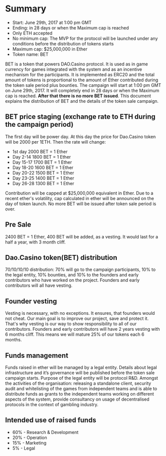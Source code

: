 # Summary

* Start: June 29th, 2017 at 1:00 pm GMT
* Ending: in 28 days or when the Maximum cap is reached
* Only ETH accepted
* No minimum cap: The MVP for the protocol will be launched under any conditions before the distribution of tokens starts
* Maximum cap: $25,000,000 in Ether
* Token name: BET

BET is a token that powers DAO.Casino protocol. It is used as in game currency for games integrated with the system and as an incentive mechanism for the participants. It is implemented as ERC20 and the total amount of tokens is proportional to the amount of Ether contributed during the token sale period plus bounties. The campaign will start at 1:00 pm GMT on June 29th, 2017. It will completely end in 28 days or when the Maximum cap is reached. **After that there is no more BET issued**. This document explains the distribution of BET and the details of the token sale campaign.

## BET price staging (exchange rate to ETH during the campaign period)

The first day will be power day. At this day the price for Dao.Casino token will be 2000 per 1ETH. Then the rate will change:

* 1st day 2000 BET = 1 Ether
* Day 2-14 1800 BET = 1 Ether
* Day 15-17 1700 BET = 1 Ether
* Day 18-20 1600 BET = 1 Ether
* Day 20-22 1500 BET = 1 Ether
* Day 23-25 1400  BET = 1 Ether
* Day 26-28 1300 BET = 1 Ether

Contribution will be capped at $25,000,000 equivalent in Ether. Due to a recent ether's volatility, cap calculated in ether will be announced on the day of token launch. No more BET will be issued after token sale period is over.

## 	Pre Sale  

2400 BET = 1 Ether, 400 BET will be added, as a vesting. It would last for a half a year, with 3 month cliff. 

## Dao.Casino token(BET) distribution

70/10/10/10 distribution: 70% will go to the campaign participants, 10% to the legal entity, 10% bounties, and 10% to the founders and early contributors who have worked on the project. Founders and early contributors will all have vesting.

## Founder vesting

Vesting is necessary, with no exceptions. It ensures, that founders would not cheat. Our main goal is to improve our project, save and protect it. That's why vesting is our way to show responsibility to all of our contributors.
Founders and early contributors will have 2 years vesting with 6 months cliff. This means we will mature 25% of our tokens each 6 months.

## Funds management

Funds raised in ether will be managed by a legal entity. Details about legal infrastructure and it’s governance will be published before the token sale campaign starts. Purpose of the legal entity will be protocol R&D. Amongst the activities of the organisation: releasing a standalone client, security audit and whitelisting of the games from independent teams and is able to distribute funds as grants to the independent teams working on different aspects of the system, provide consultancy on usage of decentralised protocols in the context of gambling industry.

## Intended use of raised funds

* 60% - Research & Development
* 20% - Operation
* 15% - Marketing
* 5% - Legal
